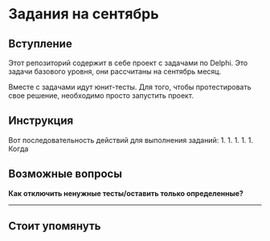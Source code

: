 # Задания на сентябрь
## Вступление
Этот репозиторий содержит в себе проект с задачами по Delphi. Это задачи базового уровня, они рассчитаны на сентябрь месяц.

Вместе с задачами идут юнит-тесты. Для того, чтобы протестировать свое решение, необходимо просто запустить проект.

## Инструкция
Вот последовательность действий для выполнения заданий:
1.
1.
1.
1.
1.
Когда 
## Возможные вопросы
**Как отключить ненужные тесты/оставить только определенные?**

****
## Стоит упомянуть
